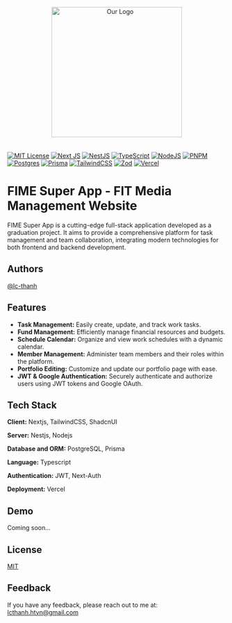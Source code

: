 <p align="center">
  <a href="https://fime.edu.vn/" target="blank"><img src="https://fime.edu.vn/assets/images/logos/logo-two.png" alt="Our Logo" width="300" style="margin-bottom: 20px" /></a>
</p>

[![MIT License](https://img.shields.io/badge/License-MIT-green.svg?style=for-the-badge)](https://github.com/lc-thanh/FIME_Super_App/blob/main/LICENSE)
[![Next JS](https://img.shields.io/badge/Next-black?style=for-the-badge&logo=next.js&logoColor=white)](https://nextjs.org/)
[![NestJS](https://img.shields.io/badge/nestjs-%23E0234E.svg?style=for-the-badge&logo=nestjs&logoColor=white)](https://nestjs.com/)
[![TypeScript](https://img.shields.io/badge/typescript-%23007ACC.svg?style=for-the-badge&logo=typescript&logoColor=white)](https://www.typescriptlang.org/)
[![NodeJS](https://img.shields.io/badge/node.js-6DA55F?style=for-the-badge&logo=node.js&logoColor=white)](https://nodejs.org/en)
[![PNPM](https://img.shields.io/badge/pnpm-%234a4a4a.svg?style=for-the-badge&logo=pnpm&logoColor=f69220)](https://pnpm.io/)
[![Postgres](https://img.shields.io/badge/postgres-%23316192.svg?style=for-the-badge&logo=postgresql&logoColor=white)](https://www.postgresql.org/)
[![Prisma](https://img.shields.io/badge/Prisma-3982CE?style=for-the-badge&logo=Prisma&logoColor=white)](https://www.prisma.io/)
[![TailwindCSS](https://img.shields.io/badge/tailwindcss-%2338B2AC.svg?style=for-the-badge&logo=tailwind-css&logoColor=white)](https://tailwindcss.com/)
[![Zod](https://img.shields.io/badge/zod-%233068b7.svg?style=for-the-badge&logo=zod&logoColor=white)](https://zod.dev/)
[![Vercel](https://img.shields.io/badge/vercel-%23000000.svg?style=for-the-badge&logo=vercel&logoColor=white)](https://vercel.com/)

# FIME Super App - FIT Media Management Website

FIME Super App is a cutting-edge full-stack application developed as a graduation project. It aims to provide a comprehensive platform for task management and team collaboration, integrating modern technologies for both frontend and backend development.

## Authors

[@lc-thanh](https://github.com/lc-thanh)

## Features

- **Task Management:** Easily create, update, and track work tasks.
- **Fund Management:** Efficiently manage financial resources and budgets.
- **Schedule Calendar:** Organize and view work schedules with a dynamic calendar.
- **Member Management:** Administer team members and their roles within the platform.
- **Portfolio Editing:** Customize and update our portfolio page with ease.
- **JWT & Google Authentication:** Securely authenticate and authorize users using JWT tokens and Google OAuth.

## Tech Stack

**Client:** Nextjs, TailwindCSS, ShadcnUI

**Server:** Nestjs, Nodejs

**Database and ORM:** PostgreSQL, Prisma

**Language:** Typescript

**Authentication:** JWT, Next-Auth

**Deployment:** Vercel

## Demo

Coming soon...

## License

[MIT](https://choosealicense.com/licenses/mit/)

## Feedback

If you have any feedback, please reach out to me at: lcthanh.htvn@gmail.com
